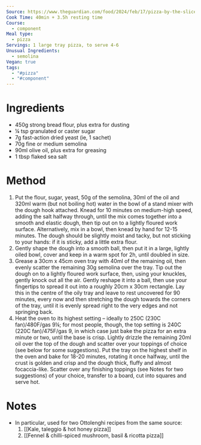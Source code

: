 ```yaml
---
Source: https://www.theguardian.com/food/2024/feb/17/pizza-by-the-slice-recipes-al-taglio-mushrooms-basil-ricotta-kale-taleggio-honey-yotam-ottolenghi
Cook Time: 40min + 3.5h resting time
Course:
  - component
Meal type:
  - pizza
Servings: 1 large tray pizza, to serve 4-6
Unusual Ingredients:
  - semolina
Vegan: true
tags:
  - "#pizza"
  - "#component"
---
```

# Ingredients

- 450g strong bread flour, plus extra for dusting
- ¼ tsp granulated or caster sugar
- 7g fast-action dried yeast (ie, 1 sachet)
- 70g fine or medium semolina
- 90ml olive oil, plus extra for greasing
- 1 tbsp flaked sea salt

# Method

1. Put the flour, sugar, yeast, 50g of the semolina, 30ml of the oil and 320ml warm (but not boiling hot) water in the bowl of a stand mixer with the dough hook attached. Knead for 10 minutes on medium-high speed, adding the salt halfway through, until the mix comes together into a smooth and elastic dough, then tip out on to a lightly floured work surface. Alternatively, mix in a bowl, then knead by hand for 12-15 minutes. The dough should be slightly moist and tacky, but not sticking to your hands: if it is sticky, add a little extra flour.
2. Gently shape the dough into a smooth ball, then put it in a large, lightly oiled bowl, cover and keep in a warm spot for 2h, until doubled in size.
3. Grease a 30cm x 45cm oven tray with 40ml of the remaining oil, then evenly scatter the remaining 30g semolina over the tray. Tip out the dough on to a lightly floured work surface, then, using your knuckles, gently knock out all the air. Gently reshape it into a ball, then use your fingertips to spread it out into a roughly 20cm x 30cm rectangle. Lay this in the centre of the oily tray and leave to rest uncovered for 90 minutes, every now and then stretching the dough towards the corners of the tray, until it is evenly spread right to the very edges and not springing back.
4. Heat the oven to its highest setting – ideally to 250C (230C fan)/480F/gas 9¼; for most people, though, the top setting is 240C (220C fan)/475F/gas 9, in which case just bake the pizza for an extra minute or two, until the base is crisp. Lightly drizzle the remaining 20ml oil over the top of the dough and scatter over your toppings of choice (see below for some suggestions). Put the tray on the highest shelf in the oven and bake for 18-20 minutes, rotating it once halfway, until the crust is golden and crisp and the dough thick, fluffy and almost focaccia-like. Scatter over any finishing toppings (see Notes for two suggestions) of your choice, transfer to a board, cut into squares and serve hot.

# Notes

- In particular, used for two Ottolenghi recipes from the same source:
	1. [[Kale, taleggio & hot honey pizza]] 
	2. [[Fennel & chilli-spiced mushroom, basil & ricotta pizza]]